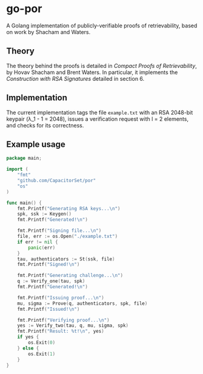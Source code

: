 go-por
======

A Golang implementation of publicly-verifiable proofs of retrievability, based on work by Shacham and Waters.

## Theory

The theory behind the proofs is detailed in *Compact Proofs of Retrievability*, by Hovav Shacham and Brent Waters. In particular, it implements the *Construction with RSA Signatures* detailed in section 6.

## Implementation

The current implementation tags the file `example.txt` with an RSA 2048-bit keypair (λ_1 - 1 = 2048), issues a verification request with l = 2 elements, and checks for its correctness.

## Example usage

```go
package main;

import (
	"fmt"
	"github.com/CapacitorSet/por"
	"os"
)

func main() {
	fmt.Printf("Generating RSA keys...\n")
	spk, ssk := Keygen()
	fmt.Printf("Generated!\n")

	fmt.Printf("Signing file...\n")
	file, err := os.Open("./example.txt")
	if err != nil {
		panic(err)
	}
	tau, authenticators := St(ssk, file)
	fmt.Printf("Signed!\n")

	fmt.Printf("Generating challenge...\n")
	q := Verify_one(tau, spk)
	fmt.Printf("Generated!\n")

	fmt.Printf("Issuing proof...\n")
	mu, sigma := Prove(q, authenticators, spk, file)
	fmt.Printf("Issued!\n")

	fmt.Printf("Verifying proof...\n")
	yes := Verify_two(tau, q, mu, sigma, spk)
	fmt.Printf("Result: %t!\n", yes)
	if yes {
		os.Exit(0)
	} else {
		os.Exit(1)
	}
}
```